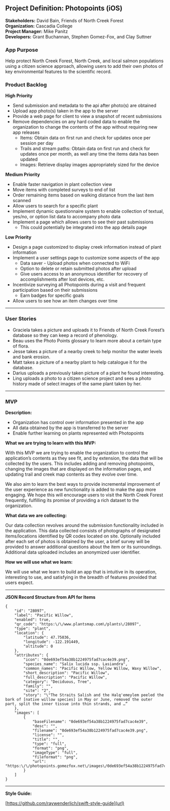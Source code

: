 
<h2>Project Definition: Photopoints (iOS)</h2>

**Stakeholders:** David Bain, Friends of North Creek Forest<br/>
**Organization:** Cascadia College<br/>
**Project Manager:** Mike Panitz</br>
**Developers:** Grant Buchannan, Stephen Gomez-Fox, and Clay Suttner</br>

<h3>App Purpose</h3>
Help protect North Creek Forest, North Creek, and local salmon populations using a citizen science approach, allowing users to add their own photos of key environmental features to the scientific record. 

<h3>Product Backlog</h3>

**High Priority**
- Send submission and metadata to the api after photo(s) are obtained
- Upload app photo(s) taken in the app to the server
- Provide a web page for client to view a snapshot of recent submissions
- Remove dependencies on any hard coded data to enable the organization to change the contents of the app without requiring new app releases
  - Items:  Obtain data on first run and check for updates once per session per day
  - Trails and stream paths:  Obtain data on first run and check for updates once per month, as well any time the items data has been updated
  - Images: Retrieve display images appropriately sized for the device


**Medium Priority**


- Enable faster navigation in plant collection view
- Move items with completed surveys to end of list
- Order remaining items based on walking distance from the last item scanned
- Allow users to search for a specific plant
- Implement dynamic questionnaire system to enable collection of textual, yes/no, or option list data to accompany photo data
- Implement a page which allows users to see their past submissions
  - This could potentially be integrated into the app details page


**Low Priority**

- Design a page customized to display creek information instead of plant information 
- Implement a user settings page to customize some aspects of the app
  - Data saver - Upload photos when connected to WiFi
  - Option to delete or retain submitted photos after upload
  - Give users access to an anonymous identifier for recovery of accomplishments after lost devices, etc.
- Incentivize surveying all Photopoints during a visit and frequent participation based on their submissions
  - Earn badges for specific goals
- Allow users to see how an item changes over time

<hr/>

<h3>User Stories</h3>

- Graciela takes a picture and uploads it to Friends of North Creek Forest’s database so they can keep a record of phenology.
- Beau uses the Photo Points glossary to learn more about a certain type of flora.
- Jesse takes a picture of a nearby creek to help monitor the water levels and bank erosion.
- Matt takes a picture of a nearby plant to help catalogue it for the database.
- Darius uploads a previously taken picture of a plant he found interesting.
- Ling uploads a photo to a citizen science project and sees a photo history made of select images of the same plant taken by her.

<hr/>


<H3>MVP</h3>

**Description:**

- Organization has control over information presented in the app
- All data obtained by the app is transferred to the server
- Enable further learning on plants represented with Photopoints
 
**What we are trying to learn with this MVP:**

With this MVP we are trying to enable the organization to control the application’s contents as they see fit, and by extension, the data that will be collected by the users. This includes adding and removing photopoints, changing the images that are displayed on the information pages, and updating trail and creek map contents as they evolve over time.

We also aim to learn the best ways to provide incremental improvement of the user experience as new functionality is added to make the app more engaging. We hope this will encourage users to visit the North Creek Forest frequently, fulfilling its promise of providing a rich dataset to the organization.
 
**What data we are collecting:**

Our data collection revolves around the submission functionality included in the application. This data collected consists of photographs of designated items/locations identified by QR codes located on site. Optionally included after each set of photos is obtained by the user, a brief survey will be provided to answer additional questions about the item or its surroundings. Additional data uploaded includes an anonymized user identifier.
 
**How we will use what we learn:**

We will use what we learn to build an app that is intuitive in its operation, interesting to use, and satisfying in the breadth of features provided that users expect. 


<hr/>

**JSON Record Structure from API for Items**
```
{
    "id": "28097",
    "label": "Pacific Willow",
    "enabled": true,
    "qr_code": "https:\/\/www.plantsmap.com\/plants\/28097",
    "type": "plant",
    "location": {
        "latitude": 47.75036,
        "longitude": -122.191449,
        "altitude": 0
    },
    "attributes": {
        "icon": "0de693ef54a38b1224975fad7cac4e39.png",
        "species_name": "Salix lucida ssp. Lasiandra",
        "common_names": "Pacific Willow, Yellow Willow, Waxy Willow",
        "short_description": "Pacific Willow",
        "full_description": "Pacific Willow",
        "category": "Deciduous, Tree",
        "family": "",
        "site": "2",
        "story": "\"The Straits Salish and the Halq'emeylem peeled the bark of [native willow species] in May or June, removed the outer part, split the inner tissue into thin strands, and …”
    },
    "images": [
        {
            "baseFilename": "0de693ef54a38b1224975fad7cac4e39",
            "desc": "",
            "filename": "0de693ef54a38b1224975fad7cac4e39.png",
            "license": "",
            "title": "",
            "type": "full",
            "format": "png",
            "imageType": "full",
            "fileformat": "png",
            "url": "https:\/\/photopoints.gomezfox.net\/images\/0de693ef54a38b1224975fad7cac4e39.png"
        }
    ]
}
```
<hr/>

**Style Guide:** 	

[https://github.com/raywenderlich/swift-style-guide](url)

